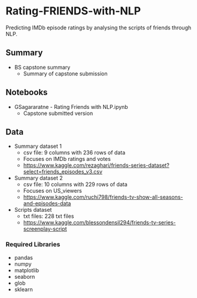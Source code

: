 # Rating-FRIENDS-with-NLP
Predicting IMDb episode ratings by analysing the scripts of friends through NLP.

## Summary
- BS capstone summary
  - Summary of capstone submission

## Notebooks
- GSagararatne - Rating Friends with NLP.ipynb
  - Capstone submitted version

## Data
- Summary dataset 1
  - csv file: 9 columns with 236 rows of data
  - Focuses on IMDb ratings and votes
  - https://www.kaggle.com/rezaghari/friends-series-dataset?select=friends_episodes_v3.csv 
- Summary dataset 2
  - csv file: 10 columns with 229 rows of data
  - Focuses on US_viewers
  - https://www.kaggle.com/ruchi798/friends-tv-show-all-seasons-and-episodes-data 
- Scripts dataset
  - txt files: 228 txt files
  - https://www.kaggle.com/blessondensil294/friends-tv-series-screenplay-script 

### Required Libraries
- pandas
- numpy
- matplotlib
- seaborn
- glob
- sklearn

